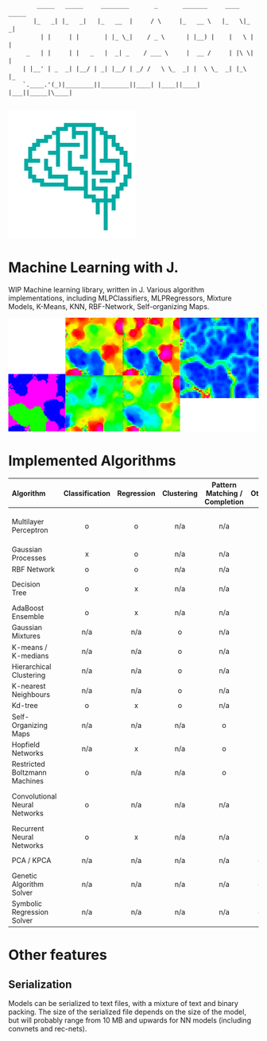 ``` 
        _____   _____     ________       _       _______     ____  _____  
       |_   _| |_   _|   |_   __  |     / \     |_   __ \   |_   \|_   _| 
         | |     | |       | |_ \_|    / _ \      | |__) |    |   \ | |   
     _   | |     | |   _   |  _| _    / ___ \     |  __ /     | |\ \| |   
    | |__' | _  _| |__/ | _| |__/ | _/ /   \ \_  _| |  \ \_  _| |_\   |_  
    `.____.'(_)|________||________||____| |____||____| |___||_____|\____| 
                                                                      
```



![brain](/jlearn.gif)

# Machine Learning with J. 
WIP Machine learning library, written in J. Various algorithm implementations, including MLPClassifiers, MLPRegressors, Mixture Models, K-Means, KNN, RBF-Network, Self-organizing Maps.

![som_clusters](/iris_som_all.png)

# Implemented Algorithms 

| Algorithm                      | Classification | Regression | Clustering       | Pattern Matching / Completion | Other  | Notes                                                             |
|:-------------------------------|:--------------:|:----------:|:----------------:|:-----------------------------:|:------:|:------------------------------------------------------------------|
| Multilayer Perceptron          | o              | o          | n/a              | n/a                           |        | Batch SGD with choice of gradient optimizers.                     |
| Gaussian Processes             | x              | o          | n/a              | n/a                           |        |                                                                   |
| RBF Network                    | o              | o          | n/a              | n/a                           |        |                                                                   |
| Decision Tree                  | o              | x          | n/a              | n/a                           |        | Regressor needs implementing.                                     |
| AdaBoost Ensemble              | o              | x          | n/a              | n/a                           |        |                                                                   |
| Gaussian Mixtures              | n/a            | n/a        | o                | n/a                           |        |                                                                   |
| K-means / K-medians            | n/a            | n/a        | o                | n/a                           |        |                                                                   |
| Hierarchical Clustering        | n/a            | n/a        | o                | n/a                           |        | Agglomerative clustering                                          |
| K-nearest Neighbours           | n/a            | n/a        | o                | n/a                           |        |                                                                   |
| Kd-tree                        | o              | x          | o                | n/a                           |        |                                                                   |
| Self-Organizing Maps           | n/a            | n/a        | n/a              | o                             |        |                                                                   |
| Hopfield Networks              | n/a            | x          | n/a              | o                             |        |                                                                   |
| Restricted Boltzmann Machines  | o              | n/a        | n/a              | o                             |        | Partial implementation.                                           |
| Convolutional Neural Networks  | o              | n/a        | n/a              | n/a                           |        | Experimental. 2D convolutions implemented.                        |
| Recurrent Neural Networks      | o              | x          | n/a              | n/a                           |        | Experimental. LSTMs implemented.                                  |
| PCA / KPCA                     | n/a            | n/a        | n/a              | n/a                           | o      | Dimensionality reduction.                                         |                                        |
| Genetic Algorithm Solver       | n/a            | n/a        | n/a              | n/a                           | o      | Optimization.
| Symbolic Regression Solver     | n/a            | n/a        | n/a              | n/a                           | o      | Function estimation.


# Other features

## Serialization
Models can be serialized to text files, with a mixture of text and binary packing. The size of the serialized file depends on the size of the model, but
will probably range from 10 MB and upwards for NN models (including convnets and rec-nets).